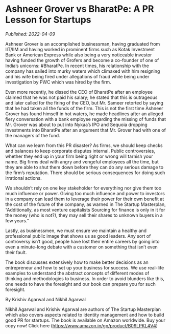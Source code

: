 # Ashneer Grover vs BharatPe: A PR Lesson for Startups

*Published: 2022-04-09*

Ashneer Grover is an accomplished businessman, having graduated from IIT/IIM and having worked in prominent firms such as Kotak Investment Bank or American Express while also being a very noticeable investor having funded the growth of Grofers and become a co-founder of one of India’s unicorns: #BharatPe. In recent times, his relationship with the company has sailed into murky waters which climaxed with him resigning and his wife being fired under allegations of fraud while being under investigation by PWC which was hired by the firm.

Even more recently, he dissed the CEO of BharatPe after an employee claimed that he was not paid his salary; he stated that this is outrageous and later called for the firing of the CEO, but Mr. Sameer retorted by saying that he had taken all the funds of the firm. This is not the first time Ashneer Grover has found himself in hot waters, he made headlines after an alleged fiery conversation with a bank employee regarding the missing of funds that Mr. Grover was about to put into Nykaa’s IPO and Sequoia dropping investments into BharatPe after an argument that Mr. Grover had with one of the managers of the fund.

What can we learn from this PR disaster? As firms, we should keep checks and balances to keep corporate disputes internal. Public controversies, whether they end up in your firm being right or wrong will tarnish your name. Big firms deal with angry and vengeful employees all the time, but they are able to shut them down before they can do any serious damage to the firm’s reputation. There should be serious consequences for doing such irrational actions.

We shouldn’t rely on one key stakeholder for everything nor give them too much influence or power. Giving too much influence and power to investors in a company can lead them to leverage their power for their own benefit at the cost of the future of the company, as warned in The Startup Masterplan, “Additionally, as most venture capitalists Sourcing for finance is only in it for the money (who is not?), they may sell their shares to unknown buyers in a few years.”

Lastly, as businessmen, we must ensure we maintain a healthy and professional public image that shows us as good leaders. Any sort of controversy isn’t good, people have lost their entire careers by going into even a minute-long debate with a customer on something that isn’t even their fault.

The book discusses extensively how to make better decisions as an entrepreneur and how to set up your business for success. We use real-life examples to understand the abstract concepts of different modes of thinking and methodologies to business. In order to avoid blunders like this, one needs to have the foresight and our book can prepare you for such foresight.

By Krishiv Agarwal and Nikhil Agarwal

Nikhil Agarwal and Krishiv Agarwal are authors of The Startup Masterplan which also covers aspects related to identity management and how to build good PR for startups. The book is available on Amazon worldwide. Buy your copy now! Click here (https://www.amazon.in/gp/product/B09LPKL4V4)
